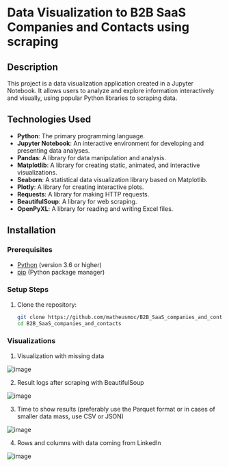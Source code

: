 # Data Visualization to B2B SaaS Companies and Contacts using scraping

## Description
This project is a data visualization application created in a Jupyter Notebook. It allows users to analyze and explore information interactively and visually, using popular Python libraries to scraping data.

## Technologies Used
- **Python**: The primary programming language.
- **Jupyter Notebook**: An interactive environment for developing and presenting data analyses.
- **Pandas**: A library for data manipulation and analysis.
- **Matplotlib**: A library for creating static, animated, and interactive visualizations.
- **Seaborn**: A statistical data visualization library based on Matplotlib.
- **Plotly**: A library for creating interactive plots.
- **Requests**: A library for making HTTP requests.
- **BeautifulSoup**: A library for web scraping.
- **OpenPyXL**: A library for reading and writing Excel files.

## Installation

### Prerequisites
- [Python](https://www.python.org/) (version 3.6 or higher)
- [pip](https://pip.pypa.io/en/stable/) (Python package manager)

### Setup Steps
1. Clone the repository:
   ```bash
   git clone https://github.com/matheusmoc/B2B_SaaS_companies_and_contacts.git
   cd B2B_SaaS_companies_and_contacts

### Visualizations

1. Visualization with missing data

![image](https://github.com/user-attachments/assets/7d7ed783-fc35-477b-b3df-e61380361e20)

2. Result logs after scraping with BeautifulSoup

![image](https://github.com/user-attachments/assets/90e8debb-1206-4ac1-9238-432ad67ebf38)

3. Time to show results (preferably use the Parquet format or in cases of smaller data mass, use CSV or JSON)

![image](https://github.com/user-attachments/assets/bc8d1646-b3b4-4a95-b237-c1233d9bdb88)

4. Rows and columns with data coming from LinkedIn

![image](https://github.com/user-attachments/assets/b8473ea7-0337-4a14-b25e-548e60a1132a)



